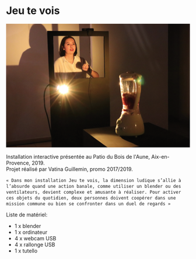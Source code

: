 Jeu te vois
=============
![Jeu te vois](je-te-vois.png "Jeu te vois")

Installation interactive présentée au Patio du Bois de l'Aune, Aix-en-Provence, 2019.  
Projet réalisé par Vatina Guillemin, promo 2017/2019.

    « Dans mon installation Jeu te vois, la dimension ludique s’allie à l’absurde quand une action banale, comme utiliser un blender ou des ventilateurs, devient complexe et amusante à réaliser. Pour activer ces objets du quotidien, deux personnes doivent coopérer dans une mission commune ou bien se confronter dans un duel de regards »

Liste de matériel:
- 1 x blender
- 1 x ordinateur
- 4 x webcam USB
- 4 x rallonge USB
- 1 x tutello